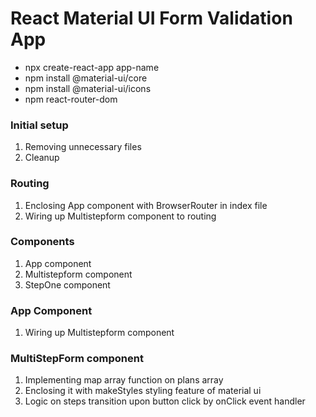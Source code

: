 # React Material UI Form Validation App

- npx create-react-app app-name
- npm install @material-ui/core
- npm install @material-ui/icons
- npm react-router-dom

### Initial setup

1. Removing unnecessary files
2. Cleanup

### Routing

1. Enclosing App component with BrowserRouter in index file
2. Wiring up Multistepform component to routing

### Components

1. App component
2. Multistepform component
3. StepOne component

### App Component

1. Wiring up Multistepform component

### MultiStepForm component

1. Implementing map array function on plans array
2. Enclosing it with makeStyles styling feature of material ui
3. Logic on steps transition upon button click by onClick event handler
